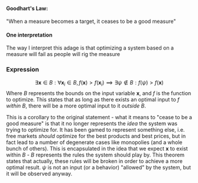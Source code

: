 #### Goodhart's Law: 
"When a measure becomes a target, it ceases to be a good measure"

#### One interpretation
The way I interpret this adage is that optimizing a system based on a measure will fail as people will rig the measure

### Expression

$$\exists \mathbf{x} \in B : \forall\mathbf{x}_i \in B, f(\mathbf{x}) > f(\mathbf{x}_i) \implies \exists\psi \notin B: f(\psi) > f(\mathbf{x})$$
Where $B$ represents the bounds on the input variable $\mathbf{x}$, and $f$ is the function to optimize. This states that as long as there exists an optimal input to $f$ *within* $B$, there will be a more optimal input to it *outside* $B$. 

This is a corollary to the original statement - what it means to "cease to be a good measure" is that it no longer represents the *idea* the system was trying to optimize for. It has been gamed to represent something else, i.e. free markets *should* optimize for the best products and best prices, but in fact lead to a number of degenerate cases like monopolies (and a whole bunch of others). This is encapsulated in the idea that we expect $\mathbf{x}$ to exist within $B$ - $B$ represents the rules the system should play by. This theorem states that actually, these rules will be broken in order to achieve a more optimal result. $\psi$ is not an input (or a behavior) "allowed" by the system, but it will be observed anyway. 
  